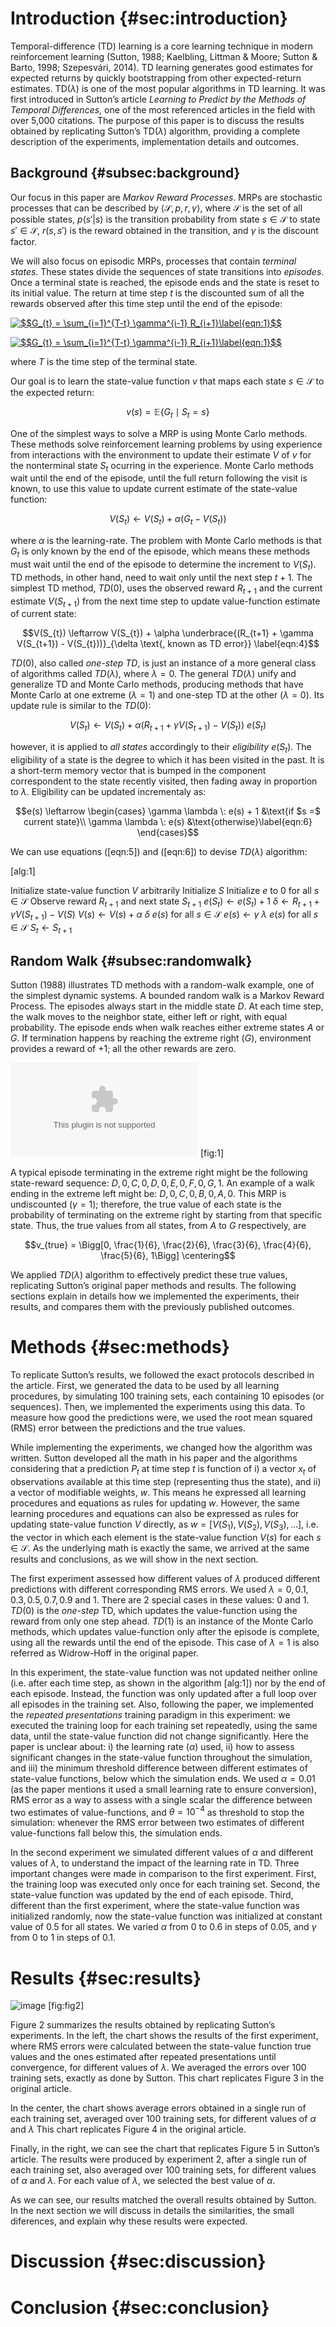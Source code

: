 Introduction {#sec:introduction}
============

Temporal-difference (TD) learning is a core learning technique in modern
reinforcement learning (Sutton, 1988; Kaelbling, Littman & Moore; Sutton
& Barto, 1998; Szepesvári, 2014). TD learning generates good estimates
for expected returns by quickly bootstrapping from other expected-return
estimates. TD($\lambda$) is one of the most popular algorithms in TD
learning. It was first introduced in Sutton’s article *Learning to
Predict by the Methods of Temporal Differences*, one of the most
referenced articles in the field with over 5,000 citations. The purpose
of this paper is to discuss the results obtained by replicating Sutton’s
TD($\lambda$) algorithm, providing a complete description of the
experiments, implementation details and outcomes.

Background {#subsec:background}
----------

Our focus in this paper are *Markov Reward Processes*. MRPs are
stochastic processes that can be described by
$\langle\mathcal{S}, p, r, \gamma\rangle$, where $\mathcal{S}$ is the
set of all possible states, $p(s'|s)$ is the transition probability from
state $s \in \mathcal{S}$ to state $s' \in \mathcal{S}$, $r(s, s')$ is
the reward obtained in the transition, and $\gamma$ is the discount
factor.

We will also focus on episodic MRPs, processes that contain *terminal
states*. These states divide the sequences of state transitions into
*episodes*. Once a terminal state is reached, the episode ends and the
state is reset to its initial value. The return at time step $t$ is the
discounted sum of all the rewards observed after this time step until
the end of the episode:

<a href="https://www.codecogs.com/eqnedit.php?latex=$$G_{t}&space;=&space;\sum_{i=1}^{T-t}&space;\gamma^{i-1}&space;R_{i&plus;1}\label{eqn:1}$$" target="_blank"><img src="https://latex.codecogs.com/gif.latex?$$G_{t}&space;=&space;\sum_{i=1}^{T-t}&space;\gamma^{i-1}&space;R_{i&plus;1}\label{eqn:1}$$" title="$$G_{t} = \sum_{i=1}^{T-t} \gamma^{i-1} R_{i+1}\label{eqn:1}$$" /></a>

[![](https://latex.codecogs.com/gif.latex?$$G_{t}&space;=&space;\sum_{i=1}^{T-t}&space;\gamma^{i-1}&space;R_{i+1}\label{eqn:1}$$ "$$G_{t} = \sum_{i=1}^{T-t} \gamma^{i-1} R_{i+1}\label{eqn:1}$$")](https://www.codecogs.com/eqnedit.php?latex=$$G_{t}&space;=&space;\sum_{i=1}^{T-t}&space;\gamma^{i-1}&space;R_{i+1}\label{eqn:1}$$)

where *T* is the time step of the terminal state.

Our goal is to learn the state-value function $v$ that maps each state
$s \in \mathcal{S}$ to the expected return:

$$v(s) = \mathbb{E}\{G_{t} \mid S_{t} = s\}\label{eqn:2}$$

One of the simplest ways to solve a MRP is using Monte Carlo methods.
These methods solve reinforcement learning problems by using experience
from interactions with the environment to update their estimate $V$ of
$v$ for the nonterminal state $S_{t}$ ocurring in the experience. Monte
Carlo methods wait until the end of the episode, until the full return
following the visit is known, to use this value to update current
estimate of the state-value function:

$$V(S_{t}) \leftarrow V(S_{t}) + \alpha(G_{t} - V(S_{t}))\label{eqn:3}$$

where $\alpha$ is the learning-rate. The problem with Monte Carlo
methods is that $G_{t}$ is only known by the end of the episode, which
means these methods must wait until the end of the episode to determine
the increment to $V(S_{t})$. TD methods, in other hand, need to wait
only until the next step $t + 1$. The simplest TD method, $TD(0)$, uses
the observed reward $R_{t+1}$ and the current estimate $V(S_{t+1})$ from
the next time step to update value-function estimate of current state:

$$V(S_{t}) \leftarrow V(S_{t}) + \alpha \underbrace{(R_{t+1} + \gamma V(S_{t+1}) - V(S_{t}))}_{\delta \text{, known as TD error}} \label{eqn:4}$$

$TD(0)$, also called *one-step TD*, is just an instance of a more
general class of algorithms called $TD(\lambda)$, where $\lambda = 0$.
The general $TD(\lambda)$ unify and generalize TD and Monte Carlo
methods, producing methods that have Monte Carlo at one extreme
($\lambda = 1$) and one-step TD at the other ($\lambda = 0$). Its update
rule is similar to the $TD(0)$:

$$V(S_{t}) \leftarrow V(S_{t}) + \alpha (R_{t+1} + \gamma V(S_{t+1}) - V(S_{t})) \: e(S_{t})\label{eqn:5}$$

however, it is applied to *all states* accordingly to their
*eligibility* $e(S_{t})$. The eligibility of a state is the degree to
which it has been visited in the past. It is a short-term memory vector
that is bumped in the component correspondent to the state recently
visited, then fading away in proportion to $\lambda$. Eligibility can be
updated incrementaly as:

$$e(s) \leftarrow \begin{cases}
                            \gamma \lambda \: e(s) + 1 &\text{if $s =$ current state}\\
                            \gamma \lambda \: e(s) &\text{otherwise}\label{eqn:6}
    \end{cases}$$

We can use equations ([eqn:5]) and ([eqn:6]) to devise $TD(\lambda)$
algorithm:

[alg:1]

Initialize state-value function $V$ arbitrarily Initialize $S$
Initialize $e$ to $0$ for all $s \in \mathcal{S}$ Observe reward
$R_{t+1}$ and next state $S_{t+1}$ $e(S_{t}) \gets e(S_{t}) + 1$
$\delta \gets R_{t+1} + \gamma V(S_{t+1}) - V(S)$
$V(s) \gets V(s) + \alpha \: \delta \: e(s)$ for all $s \in \mathcal{S}$
$e(s) \gets \gamma \: \lambda \: e(s)$ for all $s \in \mathcal{S}$
$S_{t} \gets S_{t+1}$

Random Walk {#subsec:randomwalk}
-----------

Sutton (1988) illustrates TD methods with a random-walk example, one of
the simplest dynamic systems. A bounded random walk is a Markov Reward
Process. The episodes always start in the middle state $D$. At each time
step, the walk moves to the neighbor state, either left or right, with
equal probability. The episode ends when walk reaches either extreme
states $A$ or $G$. If termination happens by reaching the extreme right
($G$), environment provides a reward of +1; all the other rewards are
zero.

![image](./images/random_walk.eps) [fig:1]

A typical episode terminating in the extreme right might be the
following state-reward sequence: $D, 0, C, 0, D, 0, E, 0, F, 0, G, 1$.
An example of a walk ending in the extreme left might be:
$D, 0, C, 0, B, 0, A, 0$. This MRP is undiscounted ($\gamma = 1$);
therefore, the true value of each state is the probability of
terminating on the extreme right by starting from that specific state.
Thus, the true values from all states, from $A$ to $G$ respectively, are

$$v_{true} = \Bigg[0, \frac{1}{6}, \frac{2}{6}, \frac{3}{6}, \frac{4}{6}, \frac{5}{6}, 1\Bigg]
    \centering$$

We applied $TD(\lambda)$ algorithm to effectively predict these true
values, replicating Sutton’s original paper methods and results. The
following sections explain in details how we implemented the
experiments, their results, and compares them with the previously
published outcomes.

Methods {#sec:methods}
=======

To replicate Sutton’s results, we followed the exact protocols described
in the article. First, we generated the data to be used by all learning
procedures, by simulating 100 training sets, each containing 10 episodes
(or sequences). Then, we implemented the experiments using this data. To
measure how good the predictions were, we used the root mean squared
(RMS) error between the predictions and the true values.

While implementing the experiments, we changed how the algorithm was
written. Sutton developed all the math in his paper and the algorithms
considering that a prediction $P_{t}$ at time step $t$ is function of i)
a vector $x_{t}$ of observations available at this time step
(representing thus the state), and ii) a vector of modifiable weights,
$w$. This means he expressed all learning procedures and equations as
rules for updating $w$. However, the same learning procedures and
equations can also be expressed as rules for updating state-value
function $V$ directly, as $w = [V(S_{1}), V(S_{2}), V(S_{3}), ...]$,
i.e. the vector in which each element is the state-value function $V(s)$
for each $s \in \mathcal{S}$. As the underlying math is exactly the
same, we arrived at the same results and conclusions, as we will show in
the next section.

The first experiment assessed how different values of $\lambda$ produced
different predictions with different corresponding RMS errors. We used
$\lambda = 0, 0.1, 0.3, 0.5, 0.7, 0.9$ and $1$. There are 2 special
cases in these values: 0 and 1. $TD(0)$ is the *one-step* TD, which
updates the value-function using the reward from only one step ahead.
$TD(1)$ is an instance of the Monte Carlo methods, which updates
value-function only after the episode is complete, using all the rewards
until the end of the episode. This case of $\lambda = 1$ is also
referred as Widrow-Hoff in the original paper.

In this experiment, the state-value function was not updated neither
online (i.e. after each time step, as shown in the algorithm [alg:1])
nor by the end of each episode. Instead, the function was only updated
after a full loop over all episodes in the training set. Also, following
the paper, we implemented the *repeated presentations* training paradigm
in this experiment: we executed the training loop for each training set
repeatedly, using the same data, until the state-value function did not
change significantly. Here the paper is unclear about: i) the learning
rate ($\alpha$) used, ii) how to assess significant changes in the
state-value function throughout the simulation, and iii) the minimum
threshold difference between different estimates of state-value
functions, below which the simulation ends. We used $\alpha = 0.01$ (as
the paper mentions it used a small learning rate to ensure conversion),
RMS error as a way to assess with a single scalar the difference between
two estimates of value-functions, and $\theta = 10^{-4}$ as threshold to
stop the simulation: whenever the RMS error between two estimates of
different value-functions fall below this, the simulation ends.

In the second experiment we simulated different values of $\alpha$ and
different values of $\lambda$, to understand the impact of the learning
rate in TD. Three important changes were made in comparison to the first
experiment. First, the training loop was executed only once for each
training set. Second, the state-value function was updated by the end of
each episode. Third, different than the first experiment, where the
state-value function was initialized randomly, now the state-value
function was initialized at constant value of $0.5$ for all states. We
varied $\alpha$ from $0$ to $0.6$ in steps of $0.05$, and $\gamma$ from
$0$ to $1$ in steps of $0.1$.

Results {#sec:results}
=======

![image](./images/figure.png) [fig:fig2]

Figure 2 summarizes the results obtained by replicating Sutton’s
experiments. In the left, the chart shows the results of the first
experiment, where RMS errors were calculated between the state-value
function true values and the ones estimated after repeated presentations
until convergence, for different values of $\lambda$. We averaged the
errors over 100 training sets, exactly as done by Sutton. This chart
replicates Figure 3 in the original article.

In the center, the chart shows average errors obtained in a single run
of each training set, averaged over 100 training sets, for different
values of $\alpha$ and $\lambda$ This chart replicates Figure 4 in the
original article.

Finally, in the right, we can see the chart that replicates Figure 5 in
Sutton’s article. The results were produced by experiment 2, after a
single run of each training set, also averaged over 100 training sets,
for different values of $\alpha$ and $\lambda$. For each value of
$\lambda$, we selected the best value of $\alpha$.

As we can see, our results matched the overall results obtained by
Sutton. In the next section we will discuss in details the similarities,
the small diferences, and explain why these results were expected.

Discussion {#sec:discussion}
==========

Conclusion {#sec:conclusion}
==========
